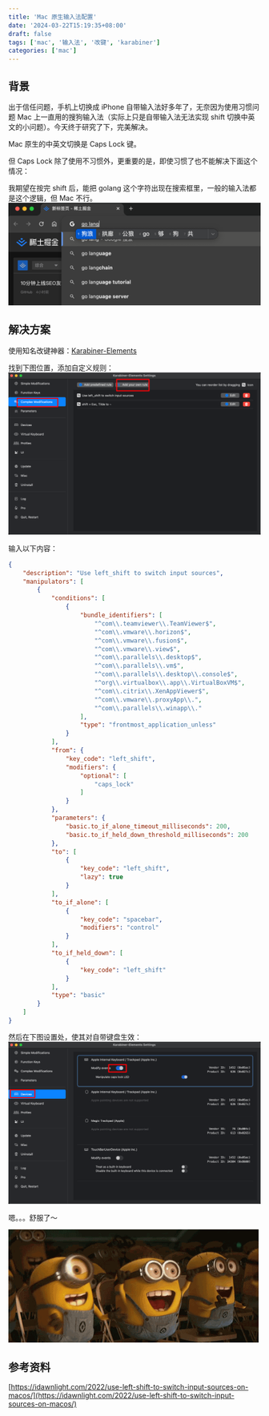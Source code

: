 ```yaml
---
title: 'Mac 原生输入法配置'
date: '2024-03-22T15:19:35+08:00'
draft: false
tags: ['mac', '输入法', '改键', 'karabiner']
categories: ['mac']
---
```


## 背景

出于信任问题，手机上切换成 iPhone 自带输入法好多年了，无奈因为使用习惯问题 Mac 上一直用的搜狗输入法（实际上只是自带输入法无法实现 shift 切换中英文的小问题）。今天终于研究了下，完美解决。

Mac 原生的中英文切换是 Caps Lock 键。

但 Caps Lock 除了使用不习惯外，更重要的是，即使习惯了也不能解决下面这个情况：

我期望在按完 shift 后，能把 golang 这个字符出现在搜索框里，一般的输入法都是这个逻辑，但 Mac 不行。
![2024-03-22-15-52-HcAOE0](https://raw.githubusercontent.com/zzkrix/blog-images/main/assets/2024-03-22-15-52-HcAOE0.png)

## 解决方案

使用知名改键神器：[Karabiner-Elements](https://karabiner-elements.pqrs.org/)

找到下图位置，添加自定义规则：
![2024-03-22-15-21-sqktgV](https://raw.githubusercontent.com/zzkrix/blog-images/main/assets/2024-03-22-15-21-sqktgV.png)

输入以下内容：

```json
{
    "description": "Use left_shift to switch input sources",
    "manipulators": [
        {
            "conditions": [
                {
                    "bundle_identifiers": [
                        "^com\\.teamviewer\\.TeamViewer$",
                        "^com\\.vmware\\.horizon$",
                        "^com\\.vmware\\.fusion$",
                        "^com\\.vmware\\.view$",
                        "^com\\.parallels\\.desktop$",
                        "^com\\.parallels\\.vm$",
                        "^com\\.parallels\\.desktop\\.console$",
                        "^org\\.virtualbox\\.app\\.VirtualBoxVM$",
                        "^com\\.citrix\\.XenAppViewer$",
                        "^com\\.vmware\\.proxyApp\\.",
                        "^com\\.parallels\\.winapp\\."
                    ],
                    "type": "frontmost_application_unless"
                }
            ],
            "from": {
                "key_code": "left_shift",
                "modifiers": {
                    "optional": [
                        "caps_lock"
                    ]
                }
            },
            "parameters": {
                "basic.to_if_alone_timeout_milliseconds": 200,
                "basic.to_if_held_down_threshold_milliseconds": 200
            },
            "to": [
                {
                    "key_code": "left_shift",
                    "lazy": true
                }
            ],
            "to_if_alone": [
                {
                    "key_code": "spacebar",
                    "modifiers": "control"
                }
            ],
            "to_if_held_down": [
                {
                    "key_code": "left_shift"
                }
            ],
            "type": "basic"
        }
    ]
}
```

然后在下图设置处，使其对自带键盘生效：
![2024-03-22-15-22-DLzJf4](https://raw.githubusercontent.com/zzkrix/blog-images/main/assets/2024-03-22-15-22-DLzJf4.png)

嗯。。。舒服了～

![2024-03-22-16-35-EOfzwf](https://raw.githubusercontent.com/zzkrix/blog-images/main/assets/2024-03-22-16-35-EOfzwf.gif)

## 参考资料

[https://idawnlight.com/2022/use-left-shift-to-switch-input-sources-on-macos/](https://idawnlight.com/2022/use-left-shift-to-switch-input-sources-on-macos/)
